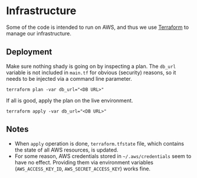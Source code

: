 Infrastructure
==============

Some of the code is intended to run on AWS, and thus we use
[Terraform](https://www.terraform.io) to manage our infrastructure.

Deployment
----------

Make sure nothing shady is going on by inspecting a plan. The `db_url` variable
is not included in `main.tf` for obvious (security) reasons, so it needs to be
injected via a command line parameter.

```
terraform plan -var db_url="<DB URL>"
```

If all is good, apply the plan on the live environment.

```
terraform apply -var db_url="<DB URL>"
```

Notes
-----

- When `apply` operation is done, `terraform.tfstate` file, which contains the
  state of all AWS resources, is updated.
- For some reason, AWS credentials stored in `~/.aws/credentials` seem to have
  no effect. Providing them via environment variables (`AWS_ACCESS_KEY_ID`,
  `AWS_SECRET_ACCESS_KEY`) works fine.
